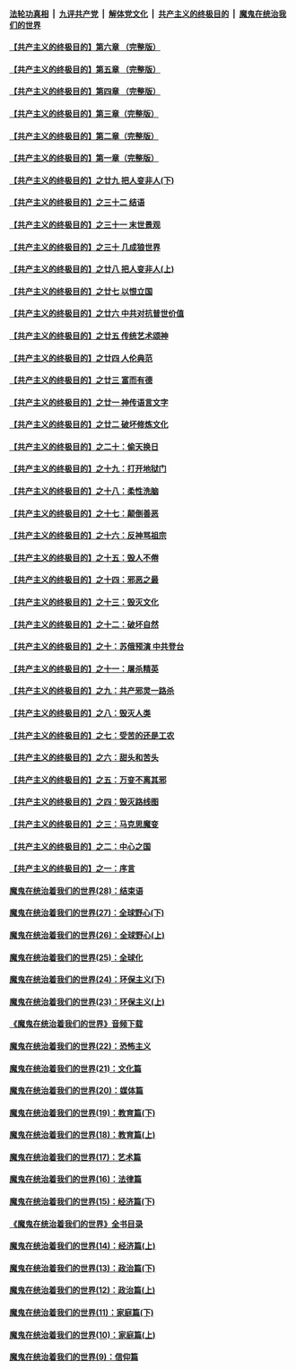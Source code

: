 ####  [法轮功真相](../../../../basic/blob/master/README.md?t=04092001) &nbsp;|&nbsp; [九评共产党](../../../../9ping.md/blob/master/README.md?t=04092001) &nbsp;|&nbsp; [解体党文化](../../../../jtdwh.md/blob/master/README.md?t=04092001)  &nbsp;|&nbsp; [共产主义的终极目的](../../../../gczydzjmd.md/blob/master/README.md?t=04092001) &nbsp;|&nbsp; [魔鬼在统治我们的世界](../../../../mgztzwmdsj.md/blob/master/README.md?t=04092001) 

#### [【共产主义的终极目的】第六章 （完整版）](../pages/nsc422/n11428913.md?t=04092001) 

#### [【共产主义的终极目的】第五章 （完整版）](../pages/nsc422/n11428912.md?t=04092001) 

#### [【共产主义的终极目的】第四章 （完整版）](../pages/nsc422/n11428907.md?t=04092001) 

#### [【共产主义的终极目的】第三章（完整版）](../pages/nsc422/n11428848.md?t=04092001) 

#### [【共产主义的终极目的】第二章（完整版）](../pages/nsc422/n11428831.md?t=04092001) 

#### [【共产主义的终极目的】第一章（完整版）](../pages/nsc422/n11417651.md?t=04092001) 

#### [【共产主义的终极目的】之廿九 把人变非人(下)](../pages/nsc422/n11344140.md?t=04092001) 

#### [【共产主义的终极目的】之三十二 结语](../pages/nsc422/n11360535.md?t=04092001) 

#### [【共产主义的终极目的】之三十一 末世景观](../pages/nsc422/n11351129.md?t=04092001) 

#### [【共产主义的终极目的】之三十 几成狼世界](../pages/nsc422/n11348280.md?t=04092001) 

#### [【共产主义的终极目的】之廿八 把人变非人(上)](../pages/nsc422/n11340492.md?t=04092001) 

#### [【共产主义的终极目的】之廿七 以恨立国](../pages/nsc422/n11336944.md?t=04092001) 

#### [【共产主义的终极目的】之廿六 中共对抗普世价值](../pages/nsc422/n11324785.md?t=04092001) 

#### [【共产主义的终极目的】之廿五 传统艺术颂神](../pages/nsc422/n11296396.md?t=04092001) 

#### [【共产主义的终极目的】之廿四 人伦典范](../pages/nsc422/n11296397.md?t=04092001) 

#### [【共产主义的终极目的】之廿三 富而有德](../pages/nsc422/n11283598.md?t=04092001) 

#### [【共产主义的终极目的】之廿一 神传语言文字](../pages/nsc422/n11263265.md?t=04092001) 

#### [【共产主义的终极目的】之廿二 破坏修炼文化](../pages/nsc422/n11245728.md?t=04092001) 

#### [【共产主义的终极目的】之二十：偷天换日](../pages/nsc422/n11238846.md?t=04092001) 

#### [【共产主义的终极目的】之十九：打开地狱门](../pages/nsc422/n11206376.md?t=04092001) 

#### [【共产主义的终极目的】之十八：柔性洗脑](../pages/nsc422/n11199994.md?t=04092001) 

#### [【共产主义的终极目的】之十七：颠倒善恶](../pages/nsc422/n11179782.md?t=04092001) 

#### [【共产主义的终极目的】之十六：反神骂祖宗](../pages/nsc422/n11166798.md?t=04092001) 

#### [【共产主义的终极目的】之十五：毁人不倦](../pages/nsc422/n11166792.md?t=04092001) 

#### [【共产主义的终极目的】之十四：邪恶之最](../pages/nsc422/n11150249.md?t=04092001) 

#### [【共产主义的终极目的】之十三：毁灭文化](../pages/nsc422/n11135227.md?t=04092001) 

#### [【共产主义的终极目的】之十二：破坏自然](../pages/nsc422/n11135214.md?t=04092001) 

#### [【共产主义的终极目的】之十：苏俄预演 中共登台](../pages/nsc422/n11118424.md?t=04092001) 

#### [【共产主义的终极目的】之十一：屠杀精英](../pages/nsc422/n11118442.md?t=04092001) 

#### [【共产主义的终极目的】之九：共产邪灵一路杀](../pages/nsc422/n11114139.md?t=04092001) 

#### [【共产主义的终极目的】之八：毁灭人类](../pages/nsc422/n11108503.md?t=04092001) 

#### [【共产主义的终极目的】之七：受苦的还是工农](../pages/nsc422/n11101809.md?t=04092001) 

#### [【共产主义的终极目的】之六：甜头和苦头](../pages/nsc422/n11096971.md?t=04092001) 

#### [【共产主义的终极目的】之五：万变不离其邪](../pages/nsc422/n11091285.md?t=04092001) 

#### [【共产主义的终极目的】之四：毁灭路线图](../pages/nsc422/n11086284.md?t=04092001) 

#### [【共产主义的终极目的】之三：马克思魔变](../pages/nsc422/n11061941.md?t=04092001) 

#### [【共产主义的终极目的】之二：中心之国](../pages/nsc422/n11047728.md?t=04092001) 

#### [【共产主义的终极目的】之一：序言](../pages/nsc422/n11086077.md?t=04092001) 

#### [魔鬼在统治着我们的世界(28)：结束语](../pages/nsc422/n10936246.md?t=04092001) 

#### [魔鬼在统治着我们的世界(27)：全球野心(下)](../pages/nsc422/n10928319.md?t=04092001) 

#### [魔鬼在统治着我们的世界(26)：全球野心(上)](../pages/nsc422/n10900318.md?t=04092001) 

#### [魔鬼在统治着我们的世界(25)：全球化](../pages/nsc422/n10788205.md?t=04092001) 

#### [魔鬼在统治着我们的世界(24)：环保主义(下)](../pages/nsc422/n10695307.md?t=04092001) 

#### [魔鬼在统治着我们的世界(23)：环保主义(上)](../pages/nsc422/n10688613.md?t=04092001) 

#### [《魔鬼在统治着我们的世界》音频下载](../pages/nsc422/n10635553.md?t=04092001) 

#### [魔鬼在统治着我们的世界(22)：恐怖主义](../pages/nsc422/n10614727.md?t=04092001) 

#### [魔鬼在统治着我们的世界(21)：文化篇](../pages/nsc422/n10597706.md?t=04092001) 

#### [魔鬼在统治着我们的世界(20)：媒体篇](../pages/nsc422/n10586579.md?t=04092001) 

#### [魔鬼在统治着我们的世界(19)：教育篇(下)](../pages/nsc422/n10564808.md?t=04092001) 

#### [魔鬼在统治着我们的世界(18)：教育篇(上)](../pages/nsc422/n10526970.md?t=04092001) 

#### [魔鬼在统治着我们的世界(17)：艺术篇](../pages/nsc422/n10499093.md?t=04092001) 

#### [魔鬼在统治着我们的世界(16)：法律篇](../pages/nsc422/n10485969.md?t=04092001) 

#### [魔鬼在统治着我们的世界(15)：经济篇(下)](../pages/nsc422/n10469975.md?t=04092001) 

#### [《魔鬼在统治着我们的世界》全书目录](../pages/nsc422/n10464261.md?t=04092001) 

#### [魔鬼在统治着我们的世界(14)：经济篇(上)](../pages/nsc422/n10457370.md?t=04092001) 

#### [魔鬼在统治着我们的世界(13)：政治篇(下)](../pages/nsc422/n10448270.md?t=04092001) 

#### [魔鬼在统治着我们的世界(12)：政治篇(上)](../pages/nsc422/n10444576.md?t=04092001) 

#### [魔鬼在统治着我们的世界(11)：家庭篇(下)](../pages/nsc422/n10440961.md?t=04092001) 

#### [魔鬼在统治着我们的世界(10)：家庭篇(上)](../pages/nsc422/n10435448.md?t=04092001) 

#### [魔鬼在统治着我们的世界(9)：信仰篇](../pages/nsc422/n10432159.md?t=04092001) 

